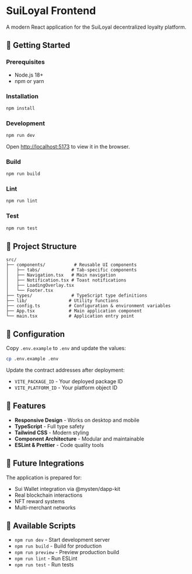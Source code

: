 # SuiLoyal Frontend

A modern React application for the SuiLoyal decentralized loyalty platform.

## 🚀 Getting Started

### Prerequisites
- Node.js 18+
- npm or yarn

### Installation
```bash
npm install
```

### Development
```bash
npm run dev
```
Open [http://localhost:5173](http://localhost:5173) to view it in the browser.

### Build
```bash
npm run build
```

### Lint
```bash
npm run lint
```

### Test
```bash
npm run test
```

## 📁 Project Structure

```
src/
├── components/           # Reusable UI components
│   ├── tabs/            # Tab-specific components
│   ├── Navigation.tsx   # Main navigation
│   ├── Notification.tsx # Toast notifications
│   ├── LoadingOverlay.tsx
│   └── Footer.tsx
├── types/               # TypeScript type definitions
├── lib/                # Utility functions
├── config.ts           # Configuration & environment variables
├── App.tsx             # Main application component
└── main.tsx            # Application entry point
```

## 🔧 Configuration

Copy `.env.example` to `.env` and update the values:

```bash
cp .env.example .env
```

Update the contract addresses after deployment:
- `VITE_PACKAGE_ID` - Your deployed package ID
- `VITE_PLATFORM_ID` - Your platform object ID

## 🎯 Features

- **Responsive Design** - Works on desktop and mobile
- **TypeScript** - Full type safety
- **Tailwind CSS** - Modern styling
- **Component Architecture** - Modular and maintainable
- **ESLint & Prettier** - Code quality tools

## 🔮 Future Integrations

The application is prepared for:
- Sui Wallet integration via @mysten/dapp-kit
- Real blockchain interactions
- NFT reward systems
- Multi-merchant networks

## 📝 Available Scripts

- `npm run dev` - Start development server
- `npm run build` - Build for production
- `npm run preview` - Preview production build
- `npm run lint` - Run ESLint
- `npm run test` - Run tests